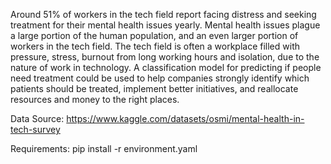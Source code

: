Around 51% of workers in the tech field report facing distress and seeking treatment for their mental health issues yearly. Mental health issues plague a large portion of the human population, and an even larger portion of workers in the tech field. The tech field is often a workplace filled with pressure, stress, burnout from long working hours and isolation, due to the nature of work in technology. A classification model for predicting if people need treatment could be used to help companies strongly identify which patients should be treated, implement better initiatives, and reallocate resources and money to the right places.


Data Source: https://www.kaggle.com/datasets/osmi/mental-health-in-tech-survey


Requirements: 
pip install -r environment.yaml



